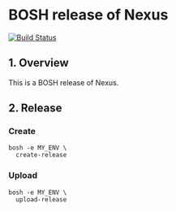 # BOSH release of Nexus

[![Build Status](https://travis-ci.org/FinKit/nexus-boshrelease.svg?branch=master)](https://travis-ci.org/FinKit/nexus-boshrelease)

## 1. Overview

This is a BOSH release of Nexus.

## 2. Release

### Create

```
bosh -e MY_ENV \
  create-release
```
### Upload

```
bosh -e MY_ENV \
  upload-release
```
